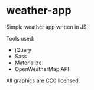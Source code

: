 # weather-app
Simple weather app written in JS. 

Tools used:
- jQuery
- Sass
- Materialize
- OpenWeatherMap API

All graphics are CC0 licensed.
